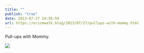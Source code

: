 ```yaml
---
title: ""
publish: "true"
date: 2013-07-27 19:56:59
url: https://ericmwalk.blog/2013/07/27/pullups-with-mommy.html
---
```


Pull-ups with Mommy.

![](https://ericmwalk.blog/uploads/2022/0c4903e939.jpg)